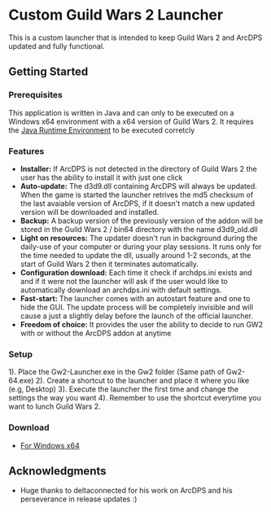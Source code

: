 # Custom Guild Wars 2 Launcher 

This is a custom launcher that is intended to keep Guild Wars 2 and ArcDPS updated and fully functional.

## Getting Started


### Prerequisites

This application is written in Java and can only to be executed on a Windows x64 environment with a x64 version of Guild Wars 2.
It requires the [Java Runtime Environment](https://www.java.com/it/download/) to be executed corretcly


### Features
- **Installer:** If ArcDPS is not detected in the directory of Guild Wars 2 the user has the ability to install it with just one click
- **Auto-update:** The d3d9.dll containing ArcDPS will always be updated. When the game is started the launcher retrives the md5 checksum of the last avaiable version of ArcDPS, if it doesn't match a new updated version will be downloaded and installed.
- **Backup:** A backup version of the previously version of the addon will be stored in the Guild Wars 2 / bin64 directory with the name d3d9_old.dll
- **Light on resources:** The updater doesn't run in background during the daily-use of your computer or during your play sessions. It runs only for the time needed to update the dll, usually around 1-2 seconds, at the start of Guild Wars 2 then it terminates automatically.
- **Configuration download:** Each time it check if archdps.ini exists and and if it were not the launcher will ask if the user would like to automatically download an archdps.ini with default settings.
- **Fast-start:** The launcher comes with an autostart feature and one to hide the GUI. The update process will be completely invisible and will cause a just a slightly delay before the launch of the official launcher.
- **Freedom of choice:** It provides the user the ability to decide to run GW2 with or without the ArcDPS addon at anytime


### Setup

1). Place the Gw2-Launcher.exe in the Gw2 folder (Same path of Gw2-64.exe)
2). Create a shortcut to the launcher and place it where you like (e.g, Desktop)
3). Execute the launcher the first time and change the settings the way you want 
4). Remember to use the shortcut everytime you want to lunch Guild Wars 2.

### Download
- [For Windows x64](https://www.dropbox.com/s/e83yvt4jtpdblew/Gw2-Launcher.exe?dl=0)
	

	
## Acknowledgments

* Huge thanks to deltaconnected for his work on ArcDPS and his perseverance in release updates :)